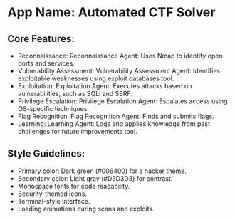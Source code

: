 # **App Name**: Automated CTF Solver

## Core Features:

- Reconnaissance: Reconnaissance Agent: Uses Nmap to identify open ports and services.
- Vulnerability Assessment: Vulnerability Assessment Agent: Identifies exploitable weaknesses using exploit databases tool.
- Exploitation: Exploitation Agent: Executes attacks based on vulnerabilities, such as SQLi and SSRF.
- Privilege Escalation: Privilege Escalation Agent: Escalates access using OS-specific techniques.
- Flag Recognition: Flag Recognition Agent: Finds and submits flags.
- Learning: Learning Agent: Logs and applies knowledge from past challenges for future improvements tool.

## Style Guidelines:

- Primary color: Dark green (#006400) for a hacker theme.
- Secondary color: Light gray (#D3D3D3) for contrast.
- Monospace fonts for code readability.
- Security-themed icons.
- Terminal-style interface.
- Loading animations during scans and exploits.